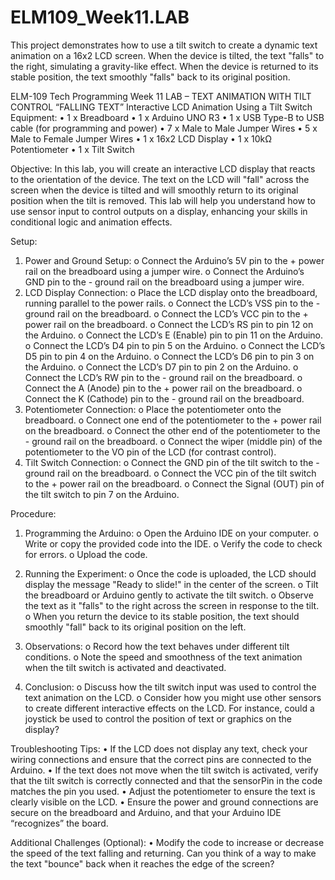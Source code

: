 # ELM109_Week11.LAB
 This project demonstrates how to use a tilt switch to create a dynamic text animation on a 16x2 LCD screen. When the device is tilted, the text "falls" to the right, simulating a gravity-like effect. When the device is returned to its stable position, the text smoothly "falls" back to its original position.

ELM-109 Tech Programming 								             Week 11
LAB – TEXT ANIMATION WITH TILT CONTROL
“FALLING TEXT”
Interactive LCD Animation Using a Tilt Switch
Equipment:
•	1 x Breadboard
•	1 x Arduino UNO R3
•	1 x USB Type-B to USB cable (for programming and power)
•	7 x Male to Male Jumper Wires
•	5 x Male to Female Jumper Wires
•	1 x 16x2 LCD Display
•	1 x 10kΩ Potentiometer
•	1 x Tilt Switch

Objective:
In this lab, you will create an interactive LCD display that reacts to the orientation of the device. The text on the LCD will "fall" across the screen when the device is tilted and will smoothly return to its original position when the tilt is removed. This lab will help you understand how to use sensor input to control outputs on a display, enhancing your skills in conditional logic and animation effects.

Setup:
1.	Power and Ground Setup:
o	Connect the Arduino’s 5V pin to the + power rail on the breadboard using a jumper wire.
o	Connect the Arduino’s GND pin to the - ground rail on the breadboard using a jumper wire.
2.	LCD Display Connection:
o	Place the LCD display onto the breadboard, running parallel to the power rails.
o	Connect the LCD’s VSS pin to the - ground rail on the breadboard.
o	Connect the LCD’s VCC pin to the + power rail on the breadboard.
o	Connect the LCD’s RS pin to pin 12 on the Arduino.
o	Connect the LCD’s E (Enable) pin to pin 11 on the Arduino.
o	Connect the LCD’s D4 pin to pin 5 on the Arduino.
o	Connect the LCD’s D5 pin to pin 4 on the Arduino.
o	Connect the LCD’s D6 pin to pin 3 on the Arduino.
o	Connect the LCD’s D7 pin to pin 2 on the Arduino.
o	Connect the LCD’s RW pin to the - ground rail on the breadboard.
o	Connect the A (Anode) pin to the + power rail on the breadboard.
o	Connect the K (Cathode) pin to the - ground rail on the breadboard.
3.	Potentiometer Connection:
o	Place the potentiometer onto the breadboard.
o	Connect one end of the potentiometer to the + power rail on the breadboard.
o	Connect the other end of the potentiometer to the - ground rail on the breadboard.
o	Connect the wiper (middle pin) of the potentiometer to the VO pin of the LCD (for contrast control).
4.	Tilt Switch Connection:
o	Connect the GND pin of the tilt switch to the - ground rail on the breadboard.
o	Connect the VCC pin of the tilt switch to the + power rail on the breadboard.
o	Connect the Signal (OUT) pin of the tilt switch to pin 7 on the Arduino.

Procedure:
1.	Programming the Arduino:
o	Open the Arduino IDE on your computer.
o	Write or copy the provided code into the IDE.
o	Verify the code to check for errors.
o	Upload the code.
2.	Running the Experiment:
o	Once the code is uploaded, the LCD should display the message "Ready to slide!" in the center of the screen.
o	Tilt the breadboard or Arduino gently to activate the tilt switch.
o	Observe the text as it "falls" to the right across the screen in response to the tilt.
o	When you return the device to its stable position, the text should smoothly "fall" back to its original position on the left.
3.	Observations:
o	Record how the text behaves under different tilt conditions.
o	Note the speed and smoothness of the text animation when the tilt switch is activated and deactivated.

5.	Conclusion:
o	Discuss how the tilt switch input was used to control the text animation on the LCD.
o	Consider how you might use other sensors to create different interactive effects on the LCD. For instance, could a joystick be used to control the position of text or graphics on the display?

Troubleshooting Tips:
•	If the LCD does not display any text, check your wiring connections and ensure that the correct pins are connected to the Arduino.
•	If the text does not move when the tilt switch is activated, verify that the tilt switch is correctly connected and that the sensorPin in the code matches the pin you used.
•	Adjust the potentiometer to ensure the text is clearly visible on the LCD.
•	Ensure the power and ground connections are secure on the breadboard and Arduino, and that your Arduino IDE “recognizes” the board.

Additional Challenges (Optional):
•	Modify the code to increase or decrease the speed of the text falling and returning. Can you think of a way to make the text "bounce" back when it reaches the edge of the screen?

